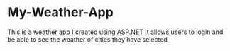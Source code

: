 # My-Weather-App
This is a weather app I created using ASP.NET
It allows users to login and be able to see the weather of cities they have selected 
